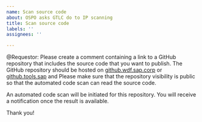 ```yaml
---
name: Scan source code
about: OSPO asks GTLC do to IP scanning
title: Scan source code
labels: ''
assignees: ''

---
```


@Requestor: Please create a comment containing a link to a GitHub repository that includes the source code that you want to publish. The GitHub repository should be hosted on [github.wdf.sap.corp](https://github.wdf.sap.corp) or [github.tools.sap](https://github.tools.sap/) and Please make sure that the repository visibility is public so that the automated code scan can read the source code.

An automated code scan will be initiated for this repository. You will receive a notification once the result is available.

Thank you!
